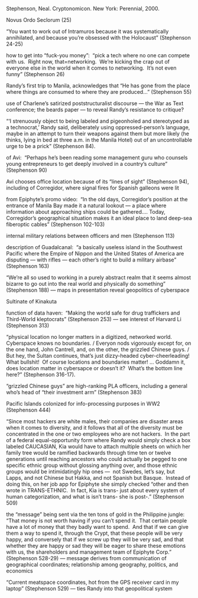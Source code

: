 Stephenson, Neal. Cryptonomicon. New York: Perennial, 2000.


Novus Ordo Seclorum (25)

“You want to work out of Intramuros because it was systematically annihilated, and because you’re obsessed with the Holocaust” (Stephenson 24-25)

how to get into “fuck-you money”:  “pick a tech where no one can compete with us.  Right now, that=networking.  We’re kicking the crap out of everyone else in the world when it comes to networking.  It’s not even funny” (Stephenson 26)

Randy’s first trip to Manila, acknowledges that “He has gone from the place where things are consumed to where they are produced...” (Stephenson 55)

use of Charlene’s satirized poststructuralist discourse — the War as Text conference; the beards paper — to reveal Randy’s resistance to critique?

“‘I strenuously object to being labeled and pigeonholed and stereotyped as a technocrat,’ Randy said, deliberately using oppressed-person’s language, maybe in an attempt to turn their weapons against them but more likely (he thinks, lying in bed at three a.m. in the Manila Hotel) out of an uncontrollable urge to be a prick” (Stephenson 84).

of Avi:  “Perhaps he’s been reading some management guru who counsels young entrepreneurs to get deeply involved in a country’s culture” (Stephenson 90)

Avi chooses office location because of its “lines of sight” (Stephenson 94), including of Corregidor, where signal fires for Spanish galleons were lit

from Epiphyte’s promo video:  “In the old days, Corregidor’s position at the entrance of Manila Bay made it a natural lookout — a place where information about approaching ships could be gathered.... Today, Corregidor’s geographical situation makes it an ideal place to land deep-sea fiberoptic cables” (Stephenson 102-103)

internal military relations between officers and men (Stephenson 113)

description of Guadalcanal:  “a basically useless island in the Southwest Pacific where the Empire of Nippon and the United States of America are disputing — with rifles — each other’s right to build a military airbase” (Stephenson 163)

“We’re all so used to working in a purely abstract realm that it seems almost bizarre to go out into the real world and physically do something” (Stephenson 188) — maps in presentation reveal geopolitics of cyberspace

Sultinate of Kinakuta

function of data haven:  “Making the world safe for drug traffickers and Third-World kleptocrats” (Stephenson 253) — see interest of Harvard Li (Stephenson 313)

“physical location no longer matters in a digitized, networked world.  Cyberspace knows no boundaries. / Everyon nods vigorously except for, on the one hand, John Cantrell, and, on the other, the grizzled Chinese guys. / But hey, the Sultan continues, that’s just dizzy-headed cyber-cheerleading!  What bullshit!  Of course locations and boundaries matter! ... Goddamn it, does location matter in cybersapce or doesn’t it?  What’s the bottom line here?” (Stephenson 316-17).

“grizzled Chinese guys” are high-ranking PLA officers, including a general who’s head of “their investment arm” (Stephenson 383)

Pacific Islands colonized for info-processing purposes in WW2 (Stephenson 444)

“Since most hackers are white males, their companies are disaster areas when it comes to diversity, and it follows that all of the diversity must be concentrated in the one or two employees who are not hackers.  In the part of a federal equal-opportunity form where Randy would simply check a box labeled CAUCASIAN, Kia would have to attach multiple sheets on which her family tree would be ramified backwards through time ten or twelve generations until reaching ancestors who could actually be pegged to one specific ethnic group without glossing anything over, and those ethnic groups would be intimidatingly hip ones —  not Swedes, let’s say, but Lapps, and not Chinese but Hakka, and not Spanish but Basque.  Instead of doing this, on her job app for Epiphyte she simply checked “other and then wrote in TRANS-ETHNIC.  In fact, Kia is trans- just about every system of human categorization, and what is isn’t trans- she is post-.” (Stephenson 509)

the “message” being sent via the ten tons of gold in the Philippine jungle:  “That money is not worth having if you can’t spend it.  That certain people have a lot of money that they badly want to spend.  And that if we can give them a way to spend it, through the Crypt, that these people will be very happy, and conversely that if we screw up they will be very sad, and that whether they are happy or sad they will be eager to share these emotions with us, the shareholders and management team of Epiphyte Corp.” (Stephenson 528-29) — message derives from communication of geographical coordinates; relationship among geography, politics, and economics

“Current meatspace coordinates, hot from the GPS receiver card in my laptop” (Stephenson 529) — ties Randy into that geopolitical system
